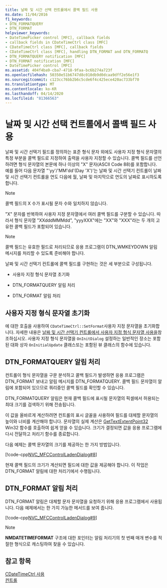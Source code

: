 ```yaml
---
title: 날짜 및 시간 선택 컨트롤에서 콜백 필드 사용
ms.date: 11/04/2016
f1_keywords:
- DTN_FORMATQUERY
- DTN_FORMAT
helpviewer_keywords:
- DateTimePicker control [MFC], callback fields
- callback fields in CDateTimeCtrl class [MFC]
- CDateTimeCtrl class [MFC], callback fields
- CDateTimeCtrl class [MFC], handling DTN_FORMAT and DTN_FORMATQ
- DTN_FORMATQUERY notification [MFC]
- DTN_FORMAT notification [MFC]
- DateTimePicker control [MFC]
ms.assetid: 404f4ba9-cba7-4718-9faa-bc6b274a723f
ms.openlocfilehash: 50350e51b6747d8c010db9d0dcaa9dff2e56e1f3
ms.sourcegitcommit: c123cc76bb2b6c5cde6f4c425ece420ac733bf70
ms.translationtype: MT
ms.contentlocale: ko-KR
ms.lasthandoff: 04/14/2020
ms.locfileid: "81366563"
---
```

# <a name="using-callback-fields-in-a-date-and-time-picker-control"></a>날짜 및 시간 선택 컨트롤에서 콜백 필드 사용

날짜 및 시간 선택기 필드를 정의하는 표준 형식 문자 외에도 사용자 지정 형식 문자열의 특정 부분을 콜백 필드로 지정하여 출력을 사용자 지정할 수 있습니다. 콜백 필드를 선언하려면 형식 문자열의 본문에 하나 이상의 "X" 문자(ASCII Code 88)를 포함합니다. 예를 들어 다음 문자열 "'yy'/'MM'dd'(Day 'X')'는 날짜 및 시간 선택기 컨트롤이 날짜 및 시간 선택기 컨트롤을 연도 다음에 월, 날짜 및 마지막으로 연도의 날짜로 표시하도록 합니다.

> [!NOTE]
> 콜백 필드의 X 수가 표시될 문자 수와 일치하지 않습니다.

"X" 문자를 반복하여 사용자 지정 문자열에서 여러 콜백 필드를 구분할 수 있습니다. 따라서 형식 문자열 "XXdddMMMdd", "yyyXXX"에는 "XX"와 "XXX"라는 두 개의 고유한 콜백 필드가 포함되어 있습니다.

> [!NOTE]
> 콜백 필드는 유효한 필드로 처리되므로 응용 프로그램이 DTN_WMKEYDOWN 알림 메시지를 처리할 수 있도록 준비해야 합니다.

날짜 및 시간 선택기 컨트롤에 콜백 필드를 구현하는 것은 세 부분으로 구성됩니다.

- 사용자 지정 형식 문자열 초기화

- DTN_FORMATQUERY 알림 처리

- DTN_FORMAT 알림 처리

## <a name="initializing-the-custom-format-string"></a>사용자 지정 형식 문자열 초기화

에 대한 호출을 사용하여 `CDateTimeCtrl::SetFormat`사용자 지정 문자열을 초기화합니다. 자세한 내용은 [날짜 및 시간 선택기 컨트롤에서 사용자 지정 형식 문자열 사용을](../mfc/using-custom-format-strings-in-a-date-and-time-picker-control.md)참조하십시오. 사용자 지정 형식 문자열을 `OnInitDialog` 설정하는 일반적인 장소는 포함된 대화 상자 `OnInitialUpdate` 클래스또는 포함된 뷰 클래스의 함수에 있습니다.

## <a name="handling-the-dtn_formatquery-notification"></a>DTN_FORMATQUERY 알림 처리

컨트롤이 형식 문자열을 구문 분석하고 콜백 필드가 발생하면 응용 프로그램은 DTN_FORMAT 보내고 알림 메시지를 DTN_FORMATQUERY. 콜백 필드 문자열이 알림에 포함되어 있으므로 쿼리중인 콜백 필드를 확인할 수 있습니다.

DTN_FORMATQUERY 알림은 현재 콜백 필드에 표시될 문자열의 픽셀에서 허용되는 최대 크기를 검색하기 위해 전송됩니다.

이 값을 올바르게 계산하려면 컨트롤의 표시 글꼴을 사용하여 필드를 대체할 문자열의 높이와 너비를 계산해야 합니다. 문자열의 실제 계산은 [GetTextExtentPoint32](/windows/win32/api/wingdi/nf-wingdi-gettextextentpoint32w) Win32 함수를 호출하여 쉽게 얻을 수 있습니다. 크기가 결정되면 값을 응용 프로그램에 다시 전달하고 처리기 함수를 종료합니다.

다음 예제는 콜백 문자열의 크기를 제공하는 한 가지 방법입니다.

[!code-cpp[NVC_MFCControlLadenDialog#8](../mfc/codesnippet/cpp/using-callback-fields-in-a-date-and-time-picker-control_1.cpp)]

현재 콜백 필드의 크기가 계산되면 필드에 대한 값을 제공해야 합니다. 이 작업은 DTN_FORMAT 알림에 대한 처리기에서 수행됩니다.

## <a name="handling-the-dtn_format-notification"></a>DTN_FORMAT 알림 처리

DTN_FORMAT 알림은 대체할 문자 문자열을 요청하기 위해 응용 프로그램에서 사용됩니다. 다음 예제에서는 한 가지 가능한 메서드를 보여 줍니다.

[!code-cpp[NVC_MFCControlLadenDialog#9](../mfc/codesnippet/cpp/using-callback-fields-in-a-date-and-time-picker-control_2.cpp)]

> [!NOTE]
> **NMDATETIMEFORMAT** 구조에 대한 포인터는 알림 처리기의 첫 번째 매개 변수를 적절한 형식으로 캐스팅하여 찾을 수 있습니다.

## <a name="see-also"></a>참고 항목

[CDateTimeCtrl 사용](../mfc/using-cdatetimectrl.md)<br/>
[컨트롤](../mfc/controls-mfc.md)
